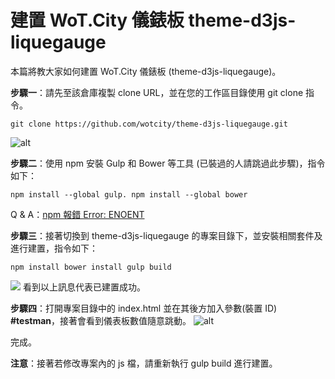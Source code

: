 # 建置 WoT.City 儀錶板 theme-d3js-liquegauge

本篇將教大家如何建置 WoT.City 儀錶板 (theme-d3js-liquegauge)。

**步驟一**：請先至該倉庫複製 clone URL，並在您的工作區目錄使用 git clone 指令。

`git clone https://github.com/wotcity/theme-d3js-liquegauge.git`

![alt](https://oranwind.s3.amazonaws.com/2015/Oct/1a-1445352970507.png)

**步驟二**：使用 npm 安裝 Gulp 和 Bower 等工具 (已裝過的人請跳過此步驟)，指令如下：

`npm install --global gulp.
 npm install --global bower`

Q & A：[npm 報錯 Error: ENOENT](http://oranwind.org/node-js/)

**步驟三**：接著切換到 theme-d3js-liquegauge 的專案目錄下，並安裝相關套件及進行建置，指令如下：

`npm install
bower install
gulp build`

![](https://oranwind.s3.amazonaws.com/2015/Oct/3-1445353449637.png)
看到以上訊息代表已建置成功。

**步驟四**：打開專案目錄中的 index.html 並在其後方加入參數(裝置 ID) **#testman**，接著會看到儀表板數值隨意跳動。
![alt](https://oranwind.s3.amazonaws.com/2015/Oct/4-1445353699700.png)

完成。

**注意**：接著若修改專案內的 js 檔，請重新執行 gulp build 進行建置。
